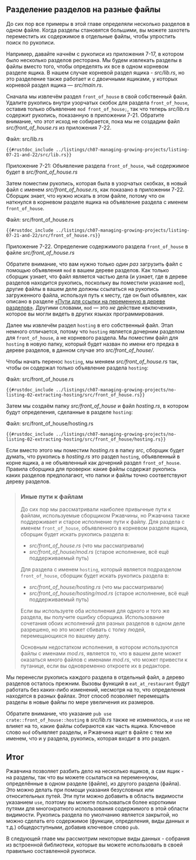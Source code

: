 ## Разделение разделов на разные файлы

До сих пор все примеры в этой главе определяли несколько разделов в одном файле. Когда разделы становятся большими, вы можете захотеть переместить их содержимое в отдельные файлы, чтобы упростить поиск по рукописи.

Например, давайте начнём с рукописи из приложения 7-17, в котором было несколько разделов ресторана. Мы будем извлекать разделы в файлы вместо того, чтобы определять их все в одном корневом разделе ящика. В нашем случае корневой раздел ящика - *src/lib.rs*, но это разделение также работает и с двоичными ящиками, у которых корневой раздел ящика — *src/main.rs*.

Сначала мы извлечём раздел `front_of_house` в свой собственный файл. Удалите рукопись внутри узорчатых скобок для раздела `front_of_house`, оставив только объявление `mod front_of_house;`, так что теперь *src/lib.rs* содержит рукопись, показанную в приложении 7-21. Обратите внимание, что этот исход не собирается, пока мы не создадим файл *src/front_of_house.rs* из приложения 7-22.

<span class="filename">Файл: src/lib.rs</span>

```rust,ignore,does_not_compile
{{#rustdoc_include ../listings/ch07-managing-growing-projects/listing-07-21-and-22/src/lib.rs}}
```

<span class="caption">Приложение 7-21: Объявление раздела <code>front_of_house</code>, чьё содержимое будет в <em>src/front_of_house.rs</em></span>

Затем поместим рукопись, которая была в узорчатых скобках, в новый файл с именем *src/front_of_house.rs*, как показано в приложении 7-22. Сборщик знает, что нужно искать в этом файле, потому что он наткнулся в корневом разделе ящика на объявление раздела с именем `front_of_house`.

<span class="filename">Файл: src/front_of_house.rs</span>

```rust,ignore
{{#rustdoc_include ../listings/ch07-managing-growing-projects/listing-07-21-and-22/src/front_of_house.rs}}
```

<span class="caption">Приложение 7-22. Определение содержимого раздела <code>front_of_house</code> в файле <em>src/front_of_house.rs</em></span>

Обратите внимание, что вам нужно только *один раз* загрузить файл с помощью объявления `mod` в вашем дереве разделов. Как только сборщик узнает, что файл является частью дела (и узнает, где в дереве разделов находится рукопись, поскольку вы поместили указание  `mod`), другие файлы в вашем деле должны ссылаться на рукопись загруженного файла, используя путь к месту, где он был объявлен, как описано в разделе [«Пути для ссылки на переменную в дереве разделов»]<!-- ignore -->. Другими словами, `mod` — это *не* действие «включения», которое вы могли видеть в других языках программирования.

Далее мы извлечём раздел `hosting` в его собственный файл. Этап немного отличается, потому что `hosting` является дочерним разделом для `front_of_house`, а не корневого раздела. Мы поместим файл для `hosting` в новую папку, который будет назван по имени его предка в дереве разделов, в данном случае это *src/front_of_house/*.

Чтобы начать перенос `hosting`, мы меняем *src/front_of_house.rs* так, чтобы он содержал только объявление раздела `hosting`:

<span class="filename">Файл: src/front_of_house.rs</span>

```rust,ignore
{{#rustdoc_include ../listings/ch07-managing-growing-projects/no-listing-02-extracting-hosting/src/front_of_house.rs}}
```

Затем мы создаём папку *src/front_of_house* и файл *hosting.rs*, в котором будут  определения, сделанные в разделе `hosting`:

<span class="filename">Файл: src/front_of_house/hosting.rs</span>

```rust,ignore
{{#rustdoc_include ../listings/ch07-managing-growing-projects/no-listing-02-extracting-hosting/src/front_of_house/hosting.rs}}
```

Если вместо этого мы поместим *hosting.rs* в папку *src*, сборщик будет думать, что рукопись в *hosting.rs* это раздел `hosting`, объявленный в корне ящика, а не объявленный как дочерний раздел `front_of_house`. Правила сборщика для проверки: какие файлы содержат рукопись каких разделов предполагают, что папки и файлы точно соответствуют дереву разделов.

> ### Иные пути к файлам
>
> До сих пор мы рассматривали наиболее привычные пути к файлам, используемые сборщиком Ржавчины, но Ржавчина также поддерживает и старое исполнение пути к файлу. Для раздела с именем `front_of_house`, объявленного в корневом разделе ящика, сборщик будет искать рукопись раздела в:
>
> - *src/front_of_house.rs* (что мы рассматривали)
> - *src/front_of_house/mod.rs* (старое исполнение, всё ещё поддерживаемый путь)
>
> Для раздела с именем `hosting`, который является подразделом `front_of_house`, сборщик будет искать рукопись раздела в:
>
> - *src/front_of_house/hosting.rs* (что мы рассматривали)
> - *src/front_of_house/hosting/mod.rs* (старое исполнение, всё ещё поддерживаемый путь)
>
> Если вы используете оба исполнения для одного и того же раздела, вы получите ошибку сборщика. Использование сочетания обоих исполнений для разных разделов в одном деле разрешено, но это может сбивать с толку людей, перемещающихся по вашему делу.
>
> Основным недостатком исполнения, в котором используются файлы с именами *mod.rs*, является то, что в вашем деле может оказаться много файлов с именами *mod.rs*, что может привести к путанице, если вы одновременно откроете их в редакторе.

Мы перенесли рукопись каждого раздела в отдельный файл, а дерево разделов осталось прежним. Вызовы функций в `eat_at_restaurant` будут работать без каких-либо изменений, несмотря на то, что определения находятся в разных файлах. Этот способ позволяет перемещать разделы в новые файлы по мере увеличения их размеров.

Обратите внимание, что указание `pub use crate::front_of_house::hosting` в *src/lib.rs* также не изменилось, и `use` не влияет на то, какие файлы собираются как часть ящика. Ключевое слово `mod` объявляет разделы, и Ржавчина ищет в файле с тем же именем, что и у раздела, рукопись, которая входит в это раздел.

## Итог

Ржавчина позволяет разбить дело на несколько ящиков, а сам ящик - на разделы, так что вы можете ссылаться на переменнуюы, определённые в одном разделе (файле), из другого раздела (файла). Это можно делать при помощи указания безусловных или относительных путей. Эти пути можно добавить в область видимости указанием `use`, поэтому вы можете пользоваться более короткими путями для многократного использования содержимого в этой области видимости. Рукопись раздела по умолчанию является закрытой, но можно сделать его содержимое (функции, определения, виды данных и т.д.) общедоступными, добавив ключевое слово `pub`.

В следующей главе мы рассмотрим некоторые виды данных - собрания из встроенной библиотеки, которые вы можете использовать в своей правильно составленной рукописи.


[«Пути для ссылки на переменную в дереве разделов»]: ch07-03-paths-for-referring-to-an-item-in-the-module-tree.html